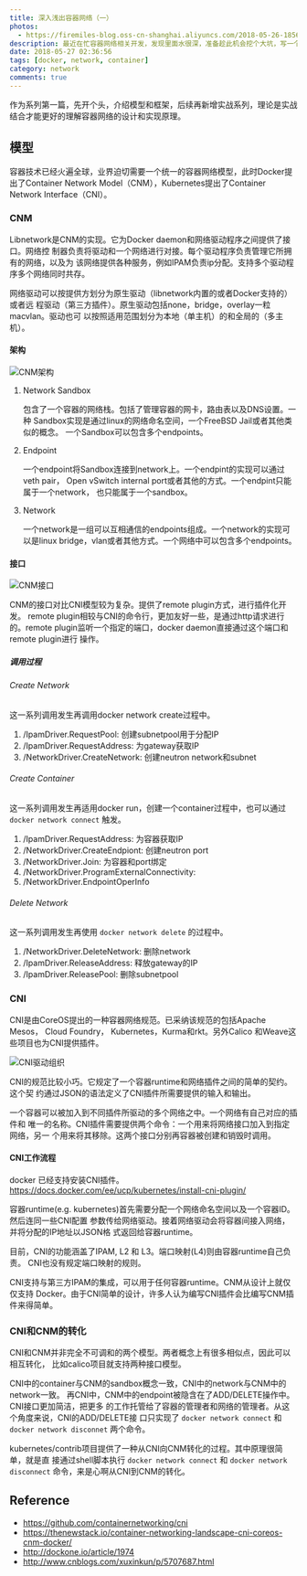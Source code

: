```yaml
---
title: 深入浅出容器网络（一）
photos:
  - https://firemiles-blog.oss-cn-shanghai.aliyuncs.com/2018-05-26-185616.jpg
description: 最近在忙容器网络相关开发，发现里面水很深，准备趁此机会挖个大坑，写一个容器网络系列。
date: 2018-05-27 02:36:56
tags: [docker, network, container]
category: network
comments: true
---
```


作为系列第一篇，先开个头，介绍模型和框架，后续再新增实战系列，理论是实战结合才能更好的理解容器网络的设计和实现原理。
## 模型

容器技术已经火遍全球，业界迫切需要一个统一的容器网络模型，此时Docker提出了Container
Network Model（CNM），Kubernetes提出了Container Network Interface（CNI）。

### CNM

Libnetwork是CNM的实现。它为Docker daemon和网络驱动程序之间提供了接口。网络控
制器负责将驱动和一个网络进行对接。每个驱动程序负责管理它所拥有的网络，以及为
该网络提供各种服务，例如IPAM负责ip分配。支持多个驱动程序多个网络同时共存。

网络驱动可以按提供方划分为原生驱动（libnetwork内置的或者Docker支持的）或者远
程驱动（第三方插件）。原生驱动包括none，bridge，overlay一粒macvlan。驱动也可
以按照适用范围划分为本地（单主机）的和全局的（多主机）。

#### 架构

![CNM架构](https://firemiles-blog.oss-cn-shanghai.aliyuncs.com/2018-05-26-175114.jpg)

1. Network Sandbox

    包含了一个容器的网络栈。包括了管理容器的网卡，路由表以及DNS设置。一种
    Sandbox实现是通过linux的网络命名空间，一个FreeBSD Jail或者其他类似的概念。
    一个Sandbox可以包含多个endpoints。

2. Endpoint

    一个endpoint将Sandbox连接到network上。一个endpint的实现可以通过veth pair，
    Open vSwitch internal port或者其他的方式。一个endpint只能属于一个network，
    也只能属于一个sandbox。

3. Network

    一个network是一组可以互相通信的endpoints组成。一个network的实现可以是linux
    bridge，vlan或者其他方式。一个网络中可以包含多个endpoints。

#### 接口

![CNM接口](https://firemiles-blog.oss-cn-shanghai.aliyuncs.com/2018-05-26-180222.jpg)

CNM的接口对比CNI模型较为复杂。提供了remote plugin方式，进行插件化开发。
remote plugin相较与CNI的命令行，更加友好一些，是通过http请求进行的。remote
plugin监听一个指定的端口，docker daemon直接通过这个端口和remote plugin进行
操作。

##### 调用过程

###### Create Network

这一系列调用发生再调用docker network create过程中。

1. /IpamDriver.RequestPool: 创建subnetpool用于分配IP
2. /IpamDriver.RequestAddress: 为gateway获取IP
3. /NetworkDriver.CreateNetwork: 创建neutron network和subnet

###### Create Container

这一系列调用发生再适用docker run，创建一个container过程中，也可以通过
`docker network connect` 触发。

1. /IpamDriver.RequestAddress: 为容器获取IP
2. /NetworkDriver.CreateEndpiont: 创建neutron port
3. /NetworkDriver.Join: 为容器和port绑定
4. /NetworkDriver.ProgramExternalConnectivity:
5. /NetworkDriver.EndpointOperInfo

###### Delete Network

这一系列调用发生再使用 `docker network delete` 的过程中。

1. /NetworkDriver.DeleteNetwork: 删除network
2. /IpamDriver.ReleaseAddress: 释放gateway的IP
3. /IpamDriver.ReleasePool: 删除subnetpool

### CNI

CNI是由CoreOS提出的一种容器网络规范。已采纳该规范的包括Apache Mesos， Cloud
Foundry， Kubernetes，Kurma和rkt。另外Calico 和Weave这些项目也为CNI提供插件。

![CNI驱动组织](https://firemiles-blog.oss-cn-shanghai.aliyuncs.com/2018-05-26-180604.jpg)

CNI的规范比较小巧。它规定了一个容器runtime和网络插件之间的简单的契约。这个契
约通过JSON的语法定义了CNI插件所需要提供的输入和输出。

一个容器可以被加入到不同插件所驱动的多个网络之中。一个网络有自己对应的插件和
唯一的名称。CNI插件需要提供两个命令：一个用来将网络接口加入到指定网络，另一
个用来将其移除。这两个接口分别再容器被创建和销毁时调用。

#### CNI工作流程

docker 已经支持安装CNI插件。<https://docs.docker.com/ee/ucp/kubernetes/install-cni-plugin/>

容器runtime(e.g. kubernetes)首先需要分配一个网络命名空间以及一个容器ID。然后连同一些CNI配置
参数传给网络驱动。接着网络驱动会将容器间接入网络，并将分配的IP地址以JSON格
式返回给容器runtime。

目前，CNI的功能涵盖了IPAM, L2 和 L3。端口映射(L4)则由容器runtime自己负责。
CNI也没有规定端口映射的规则。

CNI支持与第三方IPAM的集成，可以用于任何容器runtime。CNM从设计上就仅仅支持
Docker。由于CNI简单的设计，许多人认为编写CNI插件会比编写CNM插件来得简单。

### CNI和CNM的转化

CNI和CNM并非完全不可调和的两个模型。两者概念上有很多相似点，因此可以相互转化，
比如calico项目就支持两种接口模型。

CNI中的container与CNM的sandbox概念一致，CNI中的network与CNM中的network一致。
再CNI中，CNM中的endpoint被隐含在了ADD/DELETE操作中。CNI接口更加简洁，把更多
的工作托管给了容器的管理者和网络的管理者。从这个角度来说，CNI的ADD/DELETE接
口只实现了 `docker network connect` 和 `docker network disconnet` 两个命令。

kubernetes/contrib项目提供了一种从CNI向CNM转化的过程。其中原理很简单，就是直
接通过shell脚本执行 `docker network connect` 和 `docker network disconnect`
命令，来是心啊从CNI到CNM的转化。

## Reference

- <https://github.com/containernetworking/cni>
- <https://thenewstack.io/container-networking-landscape-cni-coreos-cnm-docker/>
- <http://dockone.io/article/1974>
- <http://www.cnblogs.com/xuxinkun/p/5707687.html>
